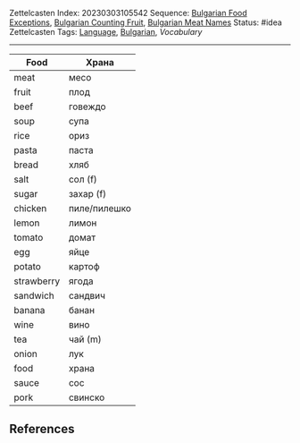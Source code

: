 Zettelcasten Index: 20230303105542
Sequence: [Bulgarian Food Exceptions](Bulgarian%20Food%20Exceptions.md), [Bulgarian Counting Fruit](Bulgarian%20Counting%20Fruit.md), [Bulgarian Meat Names](Bulgarian%20Meat%20Names.md)
Status: #idea
Zettelcasten Tags: [Language](../map-of-content/Language.md), [Bulgarian](../map-of-content/Bulgarian.md), *Vocabulary*

---

|Food|Храна|
|----|----------|
|meat|месо|
|fruit|плод|
|beef|говеждо|
|soup|супа|
|rice|ориз|
|pasta|паста|
|bread|хляб|
|salt|сол (f)|
|sugar|захар (f)|
|chicken|пиле/пилешко|
|lemon|лимон|
|tomato|домат|
|egg|яйце|
|potato|картоф|
|strawberry|ягода|
|sandwich|сандвич|
|banana|банан|
|wine|вино|
|tea|чай (m)|
|onion|лук|
|food|храна|
|sauce|сос|
|pork|свинско|

## References
